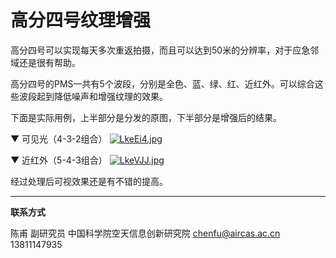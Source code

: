 # 高分四号纹理增强

高分四号可以实现每天多次重返拍摄，而且可以达到50米的分辨率，对于应急邻域还是很有帮助。

高分四号的PMS一共有5个波段，分别是全色、蓝、绿、红、近红外。可以综合这些波段起到降低噪声和增强纹理的效果。

下面是实际用例，上半部分是分发的原图，下半部分是增强后的结果。

▼ 可见光（4-3-2组合）
[![LkeEi4.jpg](https://s1.ax1x.com/2022/04/10/LkeEi4.jpg)](https://imgtu.com/i/LkeEi4)

▼ 近红外（5-4-3组合）
[![LkeVJJ.jpg](https://s1.ax1x.com/2022/04/10/LkeVJJ.jpg)](https://imgtu.com/i/LkeVJJ)

经过处理后可视效果还是有不错的提高。

---

**联系方式**

陈甫 副研究员
中国科学院空天信息创新研究院
chenfu@aircas.ac.cn
13811147935
